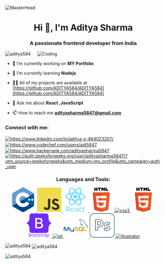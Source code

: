 ![MasterHead](https://www.crushpixel.com/big-static19/preview4/front-end-development-minimal-infographic-3584663.jpg)
<h1 align="center">Hi 👋, I'm Aditya Sharma</h1>
<h3 align="center">A passionate frontend developer from India</h3>
<img align="right" alt="Coding" width="400" src="https://cdn.dribbble.com/users/1162077/screenshots/3848914/programmer.gif">

<p align="left"> <img src="https://komarev.com/ghpvc/?username=aditya584&label=Profile%20views&color=0e75b6&style=flat" alt="aditya584" /> </p>

- 🔭 I’m currently working on **MY Portfolio**

- 🌱 I’m currently learning **Nodejs**

- 👨‍💻 All of my projects are available at [https://github.com/ADITYA584/ADITYA584](https://github.com/ADITYA584/ADITYA584)

- 💬 Ask me about **React ,JavaScript**

- 📫 How to reach me **adityasharma5847@gmail.com**

<h3 align="left">Connect with me:</h3>
<p align="left">
<a href="https://linkedin.com/in/https://www.linkedin.com/in/aditya-s-464023207/" target="blank"><img align="center" src="https://raw.githubusercontent.com/rahuldkjain/github-profile-readme-generator/master/src/images/icons/Social/linked-in-alt.svg" alt="https://www.linkedin.com/in/aditya-s-464023207/" height="30" width="40" /></a>
<a href="https://www.codechef.com/users/https://www.codechef.com/users/adi5847" target="blank"><img align="center" src="https://cdn.jsdelivr.net/npm/simple-icons@3.1.0/icons/codechef.svg" alt="https://www.codechef.com/users/adi5847" height="30" width="40" /></a>
<a href="https://www.hackerrank.com/https://www.hackerrank.com/adityasharma5847" target="blank"><img align="center" src="https://raw.githubusercontent.com/rahuldkjain/github-profile-readme-generator/master/src/images/icons/Social/hackerrank.svg" alt="https://www.hackerrank.com/adityasharma5847" height="30" width="40" /></a>
<a href="https://auth.geeksforgeeks.org/user/https://auth.geeksforgeeks.org/user/adityasharma5847/?utm_source=geeksforgeeks&utm_medium=my_profile&utm_campaign=auth_user" target="blank"><img align="center" src="https://raw.githubusercontent.com/rahuldkjain/github-profile-readme-generator/master/src/images/icons/Social/geeks-for-geeks.svg" alt="https://auth.geeksforgeeks.org/user/adityasharma5847/?utm_source=geeksforgeeks&utm_medium=my_profile&utm_campaign=auth_user" height="30" width="40" /></a>
</p>

<h3 align="center">Languages and Tools:</h3>
<p align="center">
  <a href="https://www.w3schools.com/cpp/" target="_blank" rel="noreferrer"> <img src="https://raw.githubusercontent.com/devicons/devicon/master/icons/cplusplus/cplusplus-original.svg" alt="cplusplus" width="80" height="80" margin= "100" style="margin:30;"/> </a> 
  <a href="https://developer.mozilla.org/en-US/docs/Web/JavaScript" target="_blank" rel="noreferrer"> <img src="https://raw.githubusercontent.com/devicons/devicon/master/icons/javascript/javascript-original.svg" alt="javascript" width="80" height="80"/> </a> 
  <a href="https://reactjs.org/" target="_blank" rel="noreferrer"> <img src="https://raw.githubusercontent.com/devicons/devicon/master/icons/react/react-original-wordmark.svg" alt="react" width="80" height="80"/> </a>
  <a href="https://www.w3.org/html/" target="_blank" rel="noreferrer"> <img src="https://raw.githubusercontent.com/devicons/devicon/master/icons/html5/html5-original-wordmark.svg" alt="html5" width="80" height="80"/> </a> 
  <a href="https://www.w3schools.com/css/" target="_blank" rel="noreferrer"> <img src="https://raw.githubusercontent.com/tailwindlabs/tailwindcss/HEAD/.github/logo-light.svg" alt="css3" width="80" height="80"/> </a> 
  <a href="https://www.w3.org/tailwindcss/" target="_blank" rel="noreferrer"> <img src="https://raw.githubusercontent.com/devicons/devicon/master/icons/html5/html5-original-wordmark.svg" alt="html5" width="80" height="80"/> </a> 
  <a href="https://getbootstrap.com" target="_blank" rel="noreferrer"> <img src="https://raw.githubusercontent.com/devicons/devicon/master/icons/bootstrap/bootstrap-plain-wordmark.svg" alt="bootstrap" width="80" height="80"/> </a> 
  <a href="https://git-scm.com/" target="_blank" rel="noreferrer"> <img src="https://www.vectorlogo.zone/logos/git-scm/git-scm-icon.svg" alt="git" width="80" height="80"/> </a> 
  <a href="https://www.mysql.com/" target="_blank" rel="noreferrer"> <img src="https://raw.githubusercontent.com/devicons/devicon/master/icons/mysql/mysql-original-wordmark.svg" alt="mysql" width="80" height="80"/> </a> 
  <a href="https://www.photoshop.com/en" target="_blank" rel="noreferrer"> <img src="https://raw.githubusercontent.com/devicons/devicon/master/icons/photoshop/photoshop-line.svg" alt="photoshop" width="80" height="80"/> </a> 
  <a href="https://www.adobe.com/in/products/illustrator.html" target="_blank" rel="noreferrer"> <img src="https://www.vectorlogo.zone/logos/adobe_illustrator/adobe_illustrator-icon.svg" alt="illustrator" width="80" height="80"/> </a> 
</p>

<p><img align="left" src="https://github-readme-stats.vercel.app/api/top-langs?username=aditya584&show_icons=true&locale=en&layout=compact" alt="aditya584" /></p>

<p>&nbsp;<img align="center" src="https://github-readme-stats.vercel.app/api?username=aditya584&show_icons=true&locale=en" alt="aditya584" /></p>

<p><img align="center" src="https://github-readme-streak-stats.herokuapp.com/?user=aditya584&" alt="aditya584" /></p>

